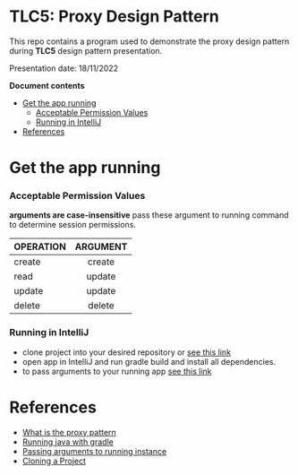 # TLC5: Proxy Design Pattern

This repo contains a program used to demonstrate the proxy design pattern during **TLC5** design pattern presentation.

Presentation date: 18/11/2022

**Document contents**
- [Get the app running](#Get-the-app-running)
  - [Acceptable Permission Values](#Acceptable-Permission-Values)
  - [Running in IntelliJ](#Running-in-IntelliJ)
- [References](#references)

# Get the app running

### Acceptable Permission Values
**arguments are case-insensitive** 
pass these argument to running command to determine session permissions.

| OPERATION | ARGUMENT |
|:----------|:--------:|
| create    |  create  |
| read      |  update  |
| update    |  update  |
| delete    |  delete  |

### Running in IntelliJ
- clone project into your desired repository or [see this link](https://www.jetbrains.com/idea/guide/tutorials/creating-a-project-from-github/clone-from-github/)
- open app in IntelliJ and run gradle build and install all dependencies.
- to pass arguments to your running app [see this link](https://www.baeldung.com/java-command-line-arguments)

# References
- [What is the proxy pattern](https://refactoring.guru/design-patterns/proxy)
- [Running java with gradle](https://docs.gradle.org/current/samples/sample_building_java_applications.html)
- [Passing arguments to running instance](https://www.baeldung.com/java-command-line-arguments)
- [Cloning a Project](https://www.jetbrains.com/idea/guide/tutorials/creating-a-project-from-github/clone-from-github/)
